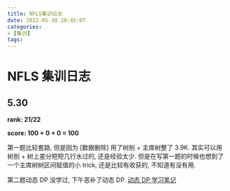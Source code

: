 ```yaml
---
title: NFLS集训日志
date: 2022-05-30 20:45:07
categories: 
- [集训]
tags: 
---
```

# NFLS 集训日志

## 5.30

**rank: 21/22**

**score: 100 + 0 + 0 = 100**

第一题比较套路, 但是因为 [数据删除] 用了树剖 + 主席树整了 3.9K. 其实可以用树剖 + 树上差分短短几行水过的, 还是经验太少. 但是在写第一题的时候也想到了一个主席树树区间赋值的小 trick, 还是比较有收获的, 不知道有没有用.

第二题动态 DP 没学过, 下午恶补了动态 DP. [动态 DP 学习笔记](../../../../2022/05/30/动态DP学习笔记/)